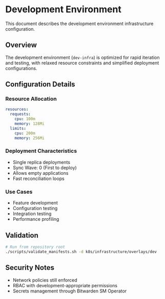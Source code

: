 # Development Environment

This document describes the development environment infrastructure configuration.

## Overview

The development environment (`dev-infra`) is optimized for rapid iteration and testing, with relaxed resource
constraints and simplified deployment configurations.

## Configuration Details

### Resource Allocation

```yaml
resources:
  requests:
    cpu: 100m
    memory: 128Mi
  limits:
    cpu: 200m
    memory: 256Mi
```

### Deployment Characteristics

- Single replica deployments
- Sync Wave: 0 (First to deploy)
- Allows empty applications
- Fast reconciliation loops

### Use Cases

- Feature development
- Configuration testing
- Integration testing
- Performance profiling

## Validation

```bash
# Run from repository root
./scripts/validate_manifests.sh -d k8s/infrastructure/overlays/dev
```

## Security Notes

- Network policies still enforced
- RBAC with development-appropriate permissions
- Secrets management through Bitwarden SM Operator
